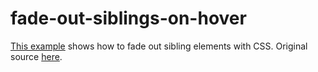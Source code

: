 # fade-out-siblings-on-hover
[This example](https://chrisvaillancourt.github.io/fade-out-siblings-on-hover/) shows how to fade out sibling elements with CSS.
Original source [here](https://www.trysmudford.com/blog/fade-out-siblings-css-trick/).
